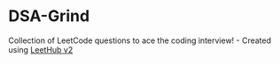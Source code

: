 # DSA-Grind
Collection of LeetCode questions to ace the coding interview! - Created using [LeetHub v2](https://github.com/arunbhardwaj/LeetHub-2.0)
